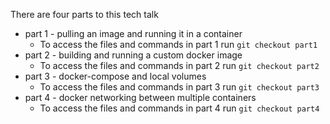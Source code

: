 There are four parts to this tech talk

* part 1 - pulling an image and running it in a container 
  * To access the files and commands in part 1 run ```git checkout part1```
* part 2 - building and running a custom docker image
  * To access the files and commands in part 2 run  ```git checkout part2```
* part 3 - docker-compose and local volumes 
  * To access the files and commands in part 3 run  ```git checkout part3```
* part 4 - docker networking between multiple containers 
  * To access the files and commands in part 4 run  ```git checkout part4```
